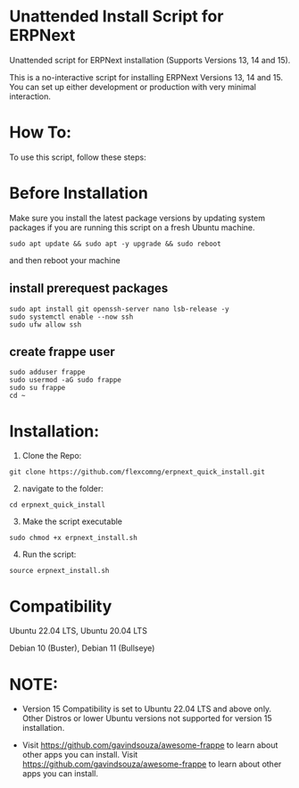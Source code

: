 # Unattended Install Script for ERPNext
Unattended script for ERPNext installation (Supports Versions 13, 14 and 15).

This is a no-interactive script for installing ERPNext Versions 13, 14 and 15. You can set up either development or production with very minimal interaction.

# How To:
To use this script, follow these steps:

# Before Installation

Make sure you install the latest package versions by updating system packages if you are running this script on a fresh Ubuntu machine.

```
sudo apt update && sudo apt -y upgrade && sudo reboot
```
and then reboot your machine

## install prerequest packages

```
sudo apt install git openssh-server nano lsb-release -y
sudo systemctl enable --now ssh
sudo ufw allow ssh
```

## create frappe user

```
sudo adduser frappe
sudo usermod -aG sudo frappe
sudo su frappe
cd ~
```

# Installation:

1. Clone the Repo:
```
git clone https://github.com/flexcomng/erpnext_quick_install.git
```
2. navigate to the folder:
```
cd erpnext_quick_install
```
3. Make the script executable
```
sudo chmod +x erpnext_install.sh
```
4. Run the script:
```
source erpnext_install.sh
```
# Compatibility

Ubuntu 22.04 LTS,
Ubuntu 20.04 LTS

Debian 10 (Buster),
Debian 11 (Bullseye)

# NOTE:

- Version 15 Compatibility is set to Ubuntu 22.04 LTS and above only. Other Distros or lower Ubuntu versions not supported for version 15 installation.

- Visit https://github.com/gavindsouza/awesome-frappe to learn about other apps you can install.
Visit https://github.com/gavindsouza/awesome-frappe to learn about other apps you can install.

